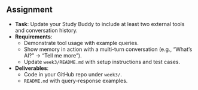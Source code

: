 ## Assignment

- **Task**: Update your Study Buddy to include at least two external tools and conversation history.
- **Requirements**:
  - Demonstrate tool usage with example queries.
  - Show memory in action with a multi-turn conversation (e.g., “What’s AI?” → “Tell me more”).
  - Update `week3/README.md` with setup instructions and test cases.
- **Deliverables**:
  - Code in your GitHub repo under `week3/`.
  - `README.md` with query-response examples.
